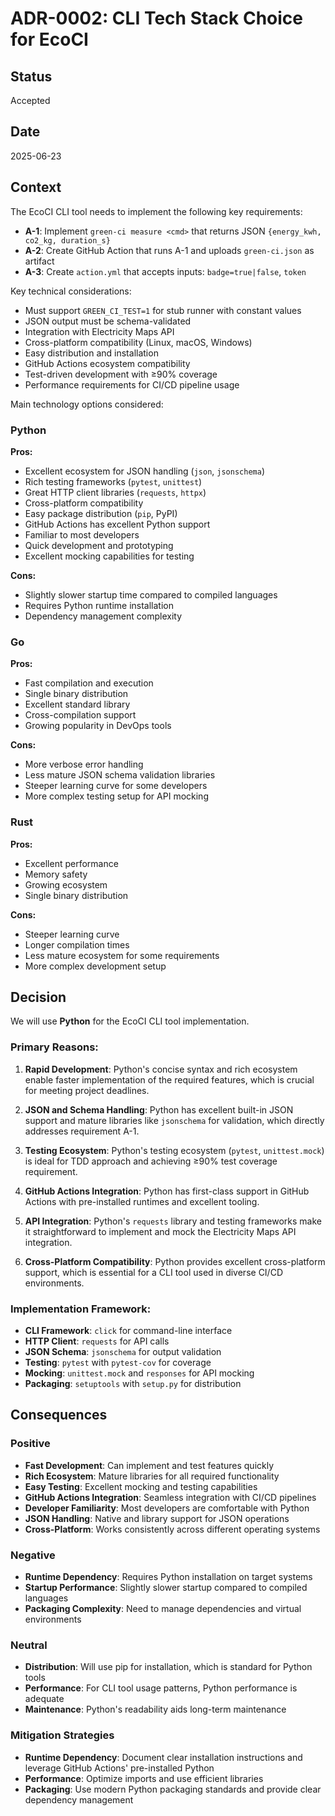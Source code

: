 # ADR-0002: CLI Tech Stack Choice for EcoCI

## Status

Accepted

## Date

2025-06-23

## Context

The EcoCI CLI tool needs to implement the following key requirements:

- **A-1**: Implement `green-ci measure <cmd>` that returns JSON `{energy_kwh, co2_kg, duration_s}`
- **A-2**: Create GitHub Action that runs A-1 and uploads `green-ci.json` as artifact
- **A-3**: Create `action.yml` that accepts inputs: `badge=true|false`, `token`

Key technical considerations:
- Must support `GREEN_CI_TEST=1` for stub runner with constant values
- JSON output must be schema-validated
- Integration with Electricity Maps API
- Cross-platform compatibility (Linux, macOS, Windows)
- Easy distribution and installation
- GitHub Actions ecosystem compatibility
- Test-driven development with ≥90% coverage
- Performance requirements for CI/CD pipeline usage

Main technology options considered:

### Python
**Pros:**
- Excellent ecosystem for JSON handling (`json`, `jsonschema`)
- Rich testing frameworks (`pytest`, `unittest`)
- Great HTTP client libraries (`requests`, `httpx`)
- Cross-platform compatibility
- Easy package distribution (`pip`, PyPI)
- GitHub Actions has excellent Python support
- Familiar to most developers
- Quick development and prototyping
- Excellent mocking capabilities for testing

**Cons:**
- Slightly slower startup time compared to compiled languages
- Requires Python runtime installation
- Dependency management complexity

### Go
**Pros:**
- Fast compilation and execution
- Single binary distribution
- Excellent standard library
- Cross-compilation support
- Growing popularity in DevOps tools

**Cons:**
- More verbose error handling
- Less mature JSON schema validation libraries
- Steeper learning curve for some developers
- More complex testing setup for API mocking

### Rust
**Pros:**
- Excellent performance
- Memory safety
- Growing ecosystem
- Single binary distribution

**Cons:**
- Steeper learning curve
- Longer compilation times
- Less mature ecosystem for some requirements
- More complex development setup

## Decision

We will use **Python** for the EcoCI CLI tool implementation.

### Primary Reasons:

1. **Rapid Development**: Python's concise syntax and rich ecosystem enable faster implementation of the required features, which is crucial for meeting project deadlines.

2. **JSON and Schema Handling**: Python has excellent built-in JSON support and mature libraries like `jsonschema` for validation, which directly addresses requirement A-1.

3. **Testing Ecosystem**: Python's testing ecosystem (`pytest`, `unittest.mock`) is ideal for TDD approach and achieving ≥90% test coverage requirement.

4. **GitHub Actions Integration**: Python has first-class support in GitHub Actions with pre-installed runtimes and excellent tooling.

5. **API Integration**: Python's `requests` library and testing frameworks make it straightforward to implement and mock the Electricity Maps API integration.

6. **Cross-Platform Compatibility**: Python provides excellent cross-platform support, which is essential for a CLI tool used in diverse CI/CD environments.

### Implementation Framework:

- **CLI Framework**: `click` for command-line interface
- **HTTP Client**: `requests` for API calls
- **JSON Schema**: `jsonschema` for output validation
- **Testing**: `pytest` with `pytest-cov` for coverage
- **Mocking**: `unittest.mock` and `responses` for API mocking
- **Packaging**: `setuptools` with `setup.py` for distribution

## Consequences

### Positive

- **Fast Development**: Can implement and test features quickly
- **Rich Ecosystem**: Mature libraries for all required functionality
- **Easy Testing**: Excellent mocking and testing capabilities
- **GitHub Actions Integration**: Seamless integration with CI/CD pipelines
- **Developer Familiarity**: Most developers are comfortable with Python
- **JSON Handling**: Native and library support for JSON operations
- **Cross-Platform**: Works consistently across different operating systems

### Negative

- **Runtime Dependency**: Requires Python installation on target systems
- **Startup Performance**: Slightly slower startup compared to compiled languages
- **Packaging Complexity**: Need to manage dependencies and virtual environments

### Neutral

- **Distribution**: Will use pip for installation, which is standard for Python tools
- **Performance**: For CLI tool usage patterns, Python performance is adequate
- **Maintenance**: Python's readability aids long-term maintenance

### Mitigation Strategies

- **Runtime Dependency**: Document clear installation instructions and leverage GitHub Actions' pre-installed Python
- **Performance**: Optimize imports and use efficient libraries
- **Packaging**: Use modern Python packaging standards and provide clear dependency management
